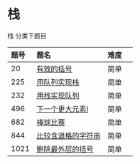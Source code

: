 # 栈
栈 分类下题目

| 题号 | 题名 | 难度 | |
|:---|:---|:---|:---|
| 20|[有效的括号](src/easy/ValidParentheses.java)|简单| |
| 225|[用队列实现栈](src/easy/ImplementStackUsingQueues.java)|简单| |
| 232|[用栈实现队列](src/easy/ImplementQueueUsingStacks.java)|简单| |
| 496|[下一个更大元素I](src/easy/NextGreaterElementI.java)|简单| |
| 682|[棒球比赛](src/easy/BaseballGame.java)|简单| |
| 844|[比较含退格的字符串](src/easy/BackspaceStringCompare.java)|简单| |
| 1021|[删除最外层的括号](src/easy/RemoveOutermostParentheses.java)|简单| |